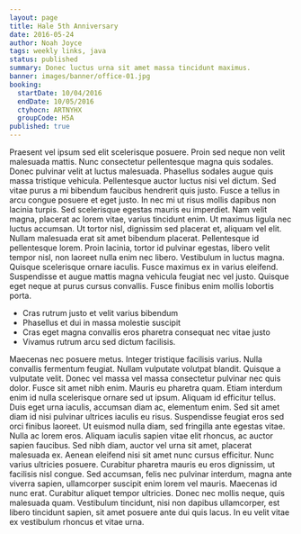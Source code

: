 ```yaml
---
layout: page
title: Hale 5th Anniversary
date: 2016-05-24
author: Noah Joyce
tags: weekly links, java
status: published
summary: Donec luctus urna sit amet massa tincidunt maximus.
banner: images/banner/office-01.jpg
booking:
  startDate: 10/04/2016
  endDate: 10/05/2016
  ctyhocn: ARTNYHX
  groupCode: H5A
published: true
---
```

Praesent vel ipsum sed elit scelerisque posuere. Proin sed neque non velit malesuada mattis. Nunc consectetur pellentesque magna quis sodales. Donec pulvinar velit at luctus malesuada. Phasellus sodales augue quis massa tristique vehicula. Pellentesque auctor luctus nisi vel dictum. Sed vitae purus a mi bibendum faucibus hendrerit quis justo.
Fusce a tellus in arcu congue posuere et eget justo. In nec mi ut risus mollis dapibus non lacinia turpis. Sed scelerisque egestas mauris eu imperdiet. Nam velit magna, placerat ac lorem vitae, varius tincidunt enim. Ut maximus ligula nec luctus accumsan. Ut tortor nisl, dignissim sed placerat et, aliquam vel elit. Nullam malesuada erat sit amet bibendum placerat. Pellentesque id pellentesque lorem. Proin lacinia, tortor id pulvinar egestas, libero velit tempor nisl, non laoreet nulla enim nec libero. Vestibulum in luctus magna. Quisque scelerisque ornare iaculis. Fusce maximus ex in varius eleifend. Suspendisse et augue mattis magna vehicula feugiat nec vel justo. Quisque eget neque at purus cursus convallis. Fusce finibus enim mollis lobortis porta.

* Cras rutrum justo et velit varius bibendum
* Phasellus et dui in massa molestie suscipit
* Cras eget magna convallis eros pharetra consequat nec vitae justo
* Vivamus rutrum arcu sed dictum facilisis.

Maecenas nec posuere metus. Integer tristique facilisis varius. Nulla convallis fermentum feugiat. Nullam vulputate volutpat blandit. Quisque a vulputate velit. Donec vel massa vel massa consectetur pulvinar nec quis dolor. Fusce sit amet nibh enim. Mauris eu pharetra quam. Etiam interdum enim id nulla scelerisque ornare sed ut ipsum. Aliquam id efficitur tellus.
Duis eget urna iaculis, accumsan diam ac, elementum enim. Sed sit amet diam id nisi pulvinar ultrices iaculis eu risus. Suspendisse feugiat eros sed orci finibus laoreet. Ut euismod nulla diam, sed fringilla ante egestas vitae. Nulla ac lorem eros. Aliquam iaculis sapien vitae elit rhoncus, ac auctor sapien faucibus. Sed nibh diam, auctor vel urna sit amet, placerat malesuada ex. Aenean eleifend nisi sit amet nunc cursus efficitur. Nunc varius ultricies posuere. Curabitur pharetra mauris eu eros dignissim, ut facilisis nisl congue. Sed accumsan, felis nec pulvinar interdum, magna ante viverra sapien, ullamcorper suscipit enim lorem vel mauris. Maecenas id nunc erat. Curabitur aliquet tempor ultricies. Donec nec mollis neque, quis malesuada quam. Vestibulum tincidunt, nisi non dapibus ullamcorper, est libero tincidunt sapien, sit amet posuere ante dui quis lacus. In eu velit vitae ex vestibulum rhoncus et vitae urna.
